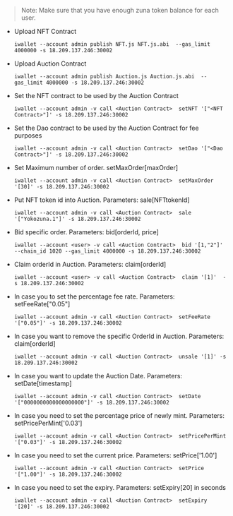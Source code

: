 > Note: Make sure that you have enough zuna token balance for each user.

* Upload NFT Contract

    ```
    iwallet --account admin publish NFT.js NFT.js.abi  --gas_limit 4000000 -s 18.209.137.246:30002
    ```
 * Upload Auction Contract

    ```
    iwallet --account admin publish Auction.js Auction.js.abi  --gas_limit 4000000 -s 18.209.137.246:30002
    ```

* Set the NFT contract to be used by the Auction Contract

    ```
    iwallet --account admin -v call <Auction Contract>  setNFT '["<NFT Contract>"]' -s 18.209.137.246:30002
    ```

* Set the Dao contract to be used by the Auction Contract for fee purposes

    ```
    iwallet --account admin -v call <Auction Contract>  setDao '["<Dao Contract>"]' -s 18.209.137.246:30002
    ```

* Set Maximum number of order. setMaxOrder[maxOrder]

    ```
    iwallet --account admin -v call <Auction Contract>  setMaxOrder '[30]' -s 18.209.137.246:30002
    ```

* Put NFT token id into Auction. Parameters: sale[NFTtokenId]

    ```
    iwallet --account admin -v call <Auction Contract>  sale '["Yokozuna.1"]' -s 18.209.137.246:30002
    ```

* Bid specific order. Parameters: bid[orderId, price]

    ```
    iwallet --account <user> -v call <Auction Contract>  bid '[1,"2"]' --chain_id 1020 --gas_limit 4000000 -s 18.209.137.246:30002
    ```

* Claim orderId in Auction. Parameters: claim[orderId]

    ```
    iwallet --account <user> -v call <Auction Contract>  claim '[1]'  -s 18.209.137.246:30002
    ```

* In case you to set the percentage fee rate. Parameters: setFeeRate["0.05"]

    ```
    iwallet --account admin -v call <Auction Contract>  setFeeRate '["0.05"]' -s 18.209.137.246:30002
    ```

* In case you want to remove the specific OrderId in Auction. Parameters: claim[orderId]

    ```
    iwallet --account admin -v call <Auction Contract>  unsale '[1]' -s 18.209.137.246:30002
    ```

* In case you want to update the Auction Date. Parameters: setDate[timestamp]

    ```
    iwallet --account admin -v call <Auction Contract>  setDate '["0000000000000000000"]' -s 18.209.137.246:30002
    ```

* In case you need to set the percentage price of newly mint. Parameters: setPricePerMint['0.03']

    ```
    iwallet --account admin -v call <Auction Contract>  setPricePerMint '["0.03"]' -s 18.209.137.246:30002
    ```

* In case you need to set the current price. Parameters: setPrice['1.00']

    ```
    iwallet --account admin -v call <Auction Contract>  setPrice '["1.00"]' -s 18.209.137.246:30002
    ```

* In case you need to set the expiry. Parameters: setExpiry[20] in seconds

    ```
    iwallet --account admin -v call <Auction Contract>  setExpiry '[20]' -s 18.209.137.246:30002
    ```
